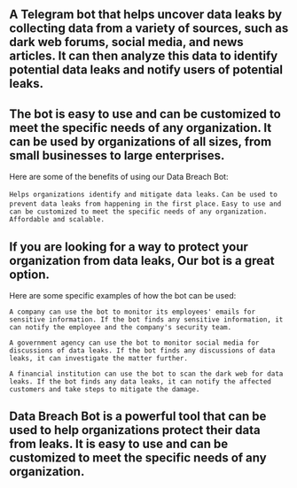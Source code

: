 ## A Telegram bot that helps uncover data leaks by collecting data from a variety of sources, such as dark web forums, social media, and news articles. It can then analyze this data to identify potential data leaks and notify users of potential leaks.

## The bot is easy to use and can be customized to meet the specific needs of any organization. It can be used by organizations of all sizes, from small businesses to large enterprises.

Here are some of the benefits of using our Data Breach Bot:

  ```Helps organizations identify and mitigate data leaks.```
  ```Can be used to prevent data leaks from happening in the first place.```
  ```Easy to use and can be customized to meet the specific needs of any organization.```
  ```Affordable and scalable.```

## If you are looking for a way to protect your organization from data leaks, Our bot is a great option.

Here are some specific examples of how the bot can be used:

  ```A company can use the bot to monitor its employees' emails for sensitive information. If the bot finds any sensitive information, it can notify the employee and the company's security team.```
  
  ```A government agency can use the bot to monitor social media for discussions of data leaks. If the bot finds any discussions of data leaks, it can investigate the matter further.```
  
  ```A financial institution can use the bot to scan the dark web for data leaks. If the bot finds any data leaks, it can notify the affected customers and take steps to mitigate the damage.```

## Data Breach Bot is a powerful tool that can be used to help organizations protect their data from leaks. It is easy to use and can be customized to meet the specific needs of any organization.

